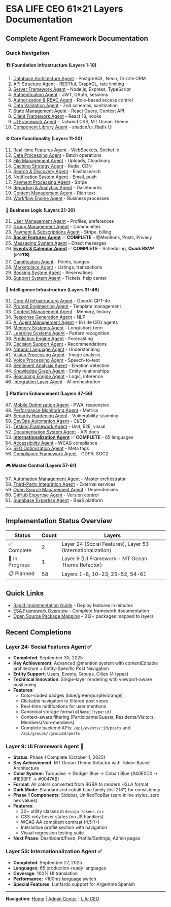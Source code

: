 # ESA LIFE CEO 61×21 Layers Documentation

## Complete Agent Framework Documentation

### Quick Navigation

#### 🏗️ Foundation Infrastructure (Layers 1-10)
1. [Database Architecture Agent](./layer-01-database-architecture.md) - PostgreSQL, Neon, Drizzle ORM
2. [API Structure Agent](./layer-02-api-structure.md) - RESTful, GraphQL, rate limiting
3. [Server Framework Agent](./layer-03-server-framework.md) - Node.js, Express, TypeScript
4. [Authentication Agent](./layer-04-authentication.md) - JWT, OAuth, sessions
5. [Authorization & RBAC Agent](./layer-05-authorization-rbac.md) - Role-based access control
6. [Data Validation Agent](./layer-06-data-validation.md) - Zod schemas, sanitization
7. [State Management Agent](./layer-07-state-management.md) - React Query, Context API
8. [Client Framework Agent](./layer-08-client-framework.md) - React 18, hooks
9. [UI Framework Agent](./layer-09-ui-framework.md) - Tailwind CSS, MT Ocean Theme
10. [Component Library Agent](./layer-10-component-library.md) - shadcn/ui, Radix UI

#### ⚙️ Core Functionality (Layers 11-20)
11. [Real-time Features Agent](./layer-11-realtime-features.md) - WebSockets, Socket.io
12. [Data Processing Agent](./layer-12-data-processing.md) - Batch operations
13. [File Management Agent](./layer-13-file-management.md) - Uploads, Cloudinary
14. [Caching Strategy Agent](./layer-14-caching-strategy.md) - Redis, CDN
15. [Search & Discovery Agent](./layer-15-search-discovery.md) - Elasticsearch
16. [Notification System Agent](./layer-16-notification-system.md) - Email, push
17. [Payment Processing Agent](./layer-17-payment-processing.md) - Stripe
18. [Reporting & Analytics Agent](./layer-18-reporting-analytics.md) - Dashboards
19. [Content Management Agent](./layer-19-content-management.md) - Rich text
20. [Workflow Engine Agent](./layer-20-workflow-engine.md) - Business processes

#### 💼 Business Logic (Layers 21-30)
21. [User Management Agent](./layer-21-user-management.md) - Profiles, preferences
22. [Group Management Agent](./layer-22-group-management.md) - Communities
23. [Payment & Subscriptions Agent](./layer-23-payment-subscriptions.md) - Stripe, billing
24. [**Social Features Agent**](./layer-24-social-features.md) ✅ **COMPLETE** - @Mentions, Posts, Privacy
25. [Messaging System Agent](./layer-25-messaging-chat.md) - Direct messages
26. [**Events & Calendar Agent**](./layer-26-events-calendar.md) ✅ **COMPLETE** - Scheduling, **Quick RSVP (✅⭐❓❌)**
27. [Gamification Agent](./layer-27-gamification.md) - Points, badges
28. [Marketplace Agent](./layer-28-marketplace.md) - Listings, transactions
29. [Booking System Agent](./layer-29-booking-system.md) - Reservations
30. [Support System Agent](./layer-30-support-system.md) - Tickets, help center

#### 🧠 Intelligence Infrastructure (Layers 31-46)
31. [Core AI Infrastructure Agent](./layer-31-core-ai-infrastructure.md) - OpenAI GPT-4o
32. [Prompt Engineering Agent](./layer-32-prompt-engineering.md) - Template management
33. [Context Management Agent](./layer-33-context-management.md) - Memory, history
34. [Response Generation Agent](./layer-34-response-generation.md) - NLP
35. [AI Agent Management Agent](./layer-35-ai-agent-management.md) - 16 Life CEO agents
36. [Memory Systems Agent](./layer-36-memory-systems.md) - Long/short-term
37. [Learning Systems Agent](./layer-37-learning-systems.md) - Pattern recognition
38. [Prediction Engine Agent](./layer-38-prediction-engine.md) - Forecasting
39. [Decision Support Agent](./layer-39-decision-support.md) - Recommendations
40. [Natural Language Agent](./layer-40-natural-language.md) - Understanding
41. [Vision Processing Agent](./layer-41-vision-processing.md) - Image analysis
42. [Voice Processing Agent](./layer-42-voice-processing.md) - Speech-to-text
43. [Sentiment Analysis Agent](./layer-43-sentiment-analysis.md) - Emotion detection
44. [Knowledge Graph Agent](./layer-44-knowledge-graph.md) - Entity relationships
45. [Reasoning Engine Agent](./layer-45-reasoning-engine.md) - Logic, inference
46. [Integration Layer Agent](./layer-46-integration-layer.md) - AI orchestration

#### 🚀 Platform Enhancement (Layers 47-56)
47. [Mobile Optimization Agent](./layer-47-mobile-optimization.md) - PWA, responsive
48. [Performance Monitoring Agent](./layer-48-performance-monitoring.md) - Metrics
49. [Security Hardening Agent](./layer-49-security-hardening.md) - Vulnerability scanning
50. [DevOps Automation Agent](./layer-50-devops-automation.md) - CI/CD
51. [Testing Framework Agent](./layer-51-testing-framework.md) - Unit, E2E, visual
52. [Documentation System Agent](./layer-52-documentation-system.md) - API docs
53. [**Internationalization Agent**](./layer-53-internationalization.md) ✅ **COMPLETE** - 65 languages
54. [Accessibility Agent](./layer-54-accessibility.md) - WCAG compliance
55. [SEO Optimization Agent](./layer-55-seo-optimization.md) - Meta tags
56. [Compliance Framework Agent](./layer-56-compliance-framework.md) - GDPR, SOC2

#### 🎮 Master Control (Layers 57-61)
57. [Automation Management Agent](./layer-57-automation-management.md) - Master orchestrator
58. [Third-Party Integration Agent](./layer-58-third-party-integration.md) - External services
59. [Open Source Management Agent](./layer-59-open-source-management.md) - Dependencies
60. [GitHub Expertise Agent](./layer-60-github-expertise.md) - Version control
61. [Supabase Expertise Agent](./layer-61-supabase-expertise.md) - BaaS platform

---

## Implementation Status Overview

| Status | Count | Layers |
|--------|-------|--------|
| ✅ Complete | 2 | Layer 24 (Social Features), Layer 53 (Internationalization) |
| 🚧 In Progress | 1 | Layer 9 (UI Framework - MT Ocean Theme Refactor) |
| 📋 Planned | 58 | Layers 1-8, 10-23, 25-52, 54-61 |

## Quick Links

- [Rapid Implementation Guide](./rapid-implementation-guide.md) - Deploy features in minutes
- [ESA Framework Overview](../../../ESA_LIFE_CEO_61x21_AGENTS_FRAMEWORK.md) - Complete framework documentation
- [Open Source Package Mapping](#) - 312+ packages mapped to layers

## Recent Completions

### Layer 24: Social Features Agent ✅
- **Completed**: September 30, 2025
- **Key Achievement**: Advanced @mention system with contentEditable architecture + Entity-Specific Post Navigation
- **Entity Support**: Users, Events, Groups, Cities (4 types)
- **Technical Innovation**: Single-layer rendering with viewport-aware positioning
- **Features**: 
  - Color-coded badges (blue/green/purple/orange)
  - Clickable navigation to filtered post views
  - Real-time notifications for user mentions
  - Canonical storage format `@[Name](type:id)`
  - Context-aware filtering (Participants/Guests, Residents/Visitors, Members/Non-members)
  - Complete backend APIs: `/api/events/:id/posts` and `/api/groups/:groupId/posts`

### Layer 9: UI Framework Agent 🚧
- **Status**: Phase 1 Complete (October 1, 2025)
- **Key Achievement**: MT Ocean Theme Refactor with Token-Based Architecture
- **Color System**: Turquoise → Dodger Blue → Cobalt Blue (#40E0D0 → #1E90FF → #0047AB)
- **Format**: All colors converted from RGBA to modern HSLA format
- **Dark Mode**: Standardized cobalt blue family (hsl 218°) for consistency
- **Phase 1 Components**: Sidebar, UnifiedTopBar (zero inline styles, zero hex values)
- **Features**:
  - 30+ utility classes in `design-tokens.css`
  - CSS-only hover states (no JS handlers)
  - WCAG AA compliant contrast (4.5:1+)
  - Interactive profile section with navigation
  - Visual regression testing suite
- **Next Phase**: Dashboard/Feed, Profile/Settings, Admin pages

### Layer 53: Internationalization Agent ✅
- **Completed**: September 27, 2025
- **Languages**: 65 production-ready languages
- **Coverage**: 100% UI translation
- **Performance**: <100ms language switch
- **Special Features**: Lunfardo support for Argentine Spanish

---

**Navigation**: [Home](../../DOCUMENTATION-INDEX.md) | [Admin Center](../admin/AdminCenter.md) | [Life CEO](../lifeceo/LifeCEO.md)